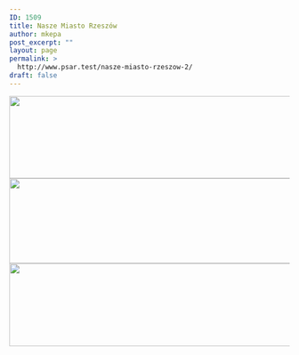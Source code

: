 ```yaml
---
ID: 1509
title: Nasze Miasto Rzeszów
author: mkepa
post_excerpt: ""
layout: page
permalink: >
  http://www.psar.test/nasze-miasto-rzeszow-2/
draft: false
---
```

<a href="http://www.psar.test/wp-content/uploads/2017/08/naszemiast1.png"><img class="alignnone wp-image-1531 size-full" src="http://www.psar.test/wp-content/uploads/2017/08/nASZE-niebieskie-miasto-rzeszów.png" alt="" width="966" height="148" /></a><a href="http://www.psar.test/wp-content/uploads/2017/08/naszemiasto_pl-ellllo.png"><img class="alignnone wp-image-1499 size-full" src="http://www.psar.test/wp-content/uploads/2017/08/nasze-miasteczko-rz.png" alt="" width="966" height="153" /></a> <a href="http://www.psar.test/wp-content/uploads/2017/08/nasze-miasto-1-2elo.png"><img class="alignnone wp-image-1500 size-full" src="http://www.psar.test/wp-content/uploads/2017/08/naszemiastko-rzesz.png" alt="" width="966" height="149" /></a>